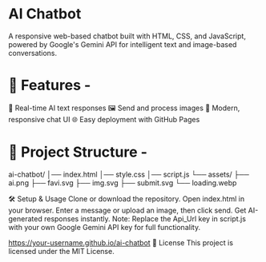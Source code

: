 # AI Chatbot
A responsive web-based chatbot built with HTML, CSS, and JavaScript, powered by Google's Gemini API for intelligent text and image-based conversations.

# 🚀 Features -
💬 Real-time AI text responses
🖼 Send and process images
🎨 Modern, responsive chat UI
🌐 Easy deployment with GitHub Pages

# 📂 Project Structure -
ai-chatbot/
│── index.html
│── style.css
│── script.js
└── assets/
    ├── ai.png
    ├── favi.svg
    ├── img.svg
    ├── submit.svg
    └── loading.webp
    
🛠 Setup & Usage
Clone or download the repository.
Open index.html in your browser.
Enter a message or upload an image, then click send.
Get AI-generated responses instantly.
Note: Replace the Api_Url key in script.js with your own Google Gemini API key for full functionality.

https://your-username.github.io/ai-chatbot
📜 License
This project is licensed under the MIT License.
